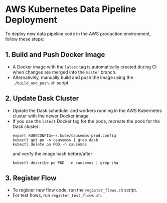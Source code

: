 # AWS Kubernetes Data Pipeline Deployment

To deploy new data pipeline code in the AWS production environment, follow these steps:

## 1. Build and Push Docker Image

- A Docker image with the `latest` tag is automatically created during CI when changes are merged into the `master` branch.
- Alternatively, manually build and push the image using the `./build_and_push.sh` script.

## 2. Update Dask Cluster

- Update the Dask scheduler and workers running in the AWS Kubernetes cluster with the newer Docker image.
- If you use the `latest` Docker tag for the pods, recreate the pods for the Dask cluster:
  ```
  export KUBECONFIG=~/.kube/causemos-prod.config
  kubectl get po -n causemos | grep dask
  kubectl delete po POD -n causemos
  ```
  and verify the image hash before/after
  ```
  kubectl describe po POD  -n causemos | grep sha
  ```

## 3. Register Flow

- To register new flow code, run the `register_flows.sh` script.
- For test flows, run `register_test_flows.sh`.